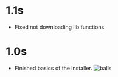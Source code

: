 # 1.1s
- Fixed not downloading lib functions

# 1.0s
- Finished basics of the installer.
![balls](https://i.imgur.com/XladIiQ.png)